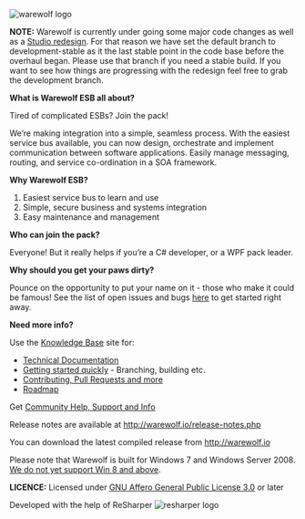 ![warewolf logo](http://www.warewolf.io/images/warewolf-logo.png)

**NOTE:** Warewolf is currently under going some major code changes as well as a [Studio redesign](http://warewolf.io/ESB-blog/big-ui-changes-coming-to-warewolf-studio/). For that reason we have set the default branch to development-stable as it the last stable point in the code base before the overhaul began. Please use that branch if you need a stable build. If you want to see how things are progressing with the redesign feel free to grab the development branch.

**What is Warewolf ESB all about?**

Tired of complicated ESBs? Join the pack! 

We’re making integration into a simple, seamless process. With the easiest service bus available, you can now design, orchestrate and implement communication between software applications. Easily manage messaging, routing, and service co-ordination in a SOA framework. 



**Why Warewolf ESB?**

1.	Easiest service bus to learn and use
2.	Simple, secure business and systems integration
3.	Easy maintenance and management



**Who can join the pack?**

Everyone! But it really helps if you’re a C# developer, or a WPF pack leader.



**Why should you get your paws dirty?**

Pounce on the opportunity to put your name on it - those who make it could be famous!
See the list of open issues and bugs [here](https://github.com/Warewolf-ESB/Warewolf-ESB/issues) to get started right away.



**Need more info?**

Use the [Knowledge Base](http://warewolf.io/knowledge-base/) site for: 
* [Technical Documentation](http://warewolf.io/knowledge-base/categories/technical-documentation/)
* [Getting started quickly](http://warewolf.io/knowledge-base/how-to-build-warewolf-from-source/) - Branching, building etc.
* [Contributing, Pull Requests and more](http://warewolf.io/knowledge-base/categories/contribute/)
* [Roadmap](http://warewolf.io/knowledge-base/roadmap/)

Get [Community Help, Support and Info](http://community.warewolf.io)



Release notes are available at http://warewolf.io/release-notes.php

You can download the latest compiled release from http://warewolf.io

Please note that Warewolf is built for Windows 7 and Windows Server 2008. [We do not yet support Win 8 and above](http://warewolf.io/ESB-blog/why-we-do-not-support-windows-8/).


**LICENCE:** Licensed under [GNU Affero General Public License 3.0](http://www.gnu.org/licenses/agpl-3.0.html) or later

Developed with the help of ReSharper
![resharper logo](http://www.warewolf.io/ftp:/images/Resharper%20Logo.png)
